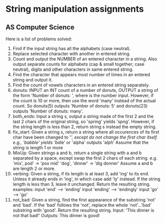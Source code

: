 # String manipulation assignments
## AS Computer Science 

Here is a list of problems solved:
1. Find if the input string has all the alphabets (case neutral).
2. Replace selected character with another in entered string.
3. Count and output the NUMBER of an entered character in a string. Also output separate counts for alphabets (cap & small together; case neutral), digits and other characters in same entered string. 
4. Find the character that appears most number of times in an entered string and output it.
5. Find the count of vowels characters in an entered string separately.
6. donuts: INPUT an INT count of a number of donuts, OUTPUT a string of the form 'Number of donuts: <count>', where <count> is the number input. However, if the count is 10 or more, then use the word 'many' instead of the actual count. So donuts(5) outputs 'Number of donuts: 5' and donuts(23) outputs 'Number of donuts: many'.
7. both_ends:
Input a string s, output a string made of the first 2
and the last 2 chars of the original string,
so 'spring' yields 'spng'. However, if the string length
is less than 2, return string s instead the empty string.
8. fix_start:
Given a string s, return a string
where all occurences of its first char have
been changed to '*', except do not change
the first char itself.
e.g., 'babble' yields 'ba*le' or 'alpha' outputs 'alph'
Assume that the string is length 1 or more
9. MixUp:
Given strings a and b, return a single string with a and b separated
by a space, except swap the first 2 chars of each string.
e.g.
  'mix', pod' -> 'pox mid'
  'dog', 'dinner' -> 'dig donner'
  Assume a and b are length 2 or more.
10. verbing:
Given a string, if its length is at least 3,
add 'ing' to its end.
Unless it already ends in 'ing', in which case
add 'ly' instead.
If the string length is less than 3, leave it unchanged.
Return the resulting string.
examples:
input 'end' --> 'ending'
input 'ending' --> 'endingly'
input 'go' --> 'go'
11. not_bad:
Given a string, find the first appearance of the
substring 'not' and 'bad'. If the 'bad' follows
the 'not', replace the whole 'not'...'bad' substring
with 'good'.
Return the resulting string.
Input: 'This dinner is not that bad!' 
Outputs: This dinner is good!

